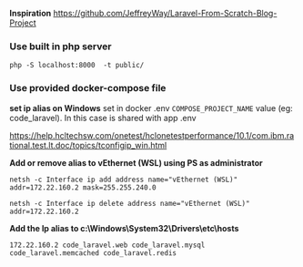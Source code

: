 **Inspiration** 
https://github.com/JeffreyWay/Laravel-From-Scratch-Blog-Project

### Use built in php server 
    php -S localhost:8000  -t public/

### Use provided docker-compose file

**set ip alias on Windows**
set in docker .env `COMPOSE_PROJECT_NAME` value (eg: code_laravel). In this case is shared with app .env

https://help.hcltechsw.com/onetest/hclonetestperformance/10.1/com.ibm.rational.test.lt.doc/topics/tconfigip_win.html

**Add or remove alias to vEthernet (WSL) using PS as administrator**

`netsh -c Interface ip add address name="vEthernet (WSL)" addr=172.22.160.2 mask=255.255.240.0`

`netsh -c Interface ip delete address name="vEthernet (WSL)" addr=172.22.160.2`

**Add the Ip alias to c:\Windows\System32\Drivers\etc\hosts**

`172.22.160.2 code_laravel.web code_laravel.mysql code_laravel.memcached code_laravel.redis`
